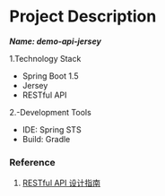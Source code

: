 # Project Description

***Name: demo-api-jersey***

1.Technology Stack
  - Spring Boot 1.5
  - Jersey
  - RESTful API

2.-Development Tools
  - IDE: Spring STS
  - Build: Gradle


### Reference
  1. <a target="_blank" href="http://www.ruanyifeng.com/blog/2014/05/restful_api">RESTful API 设计指南</a>
